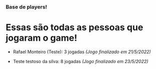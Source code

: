 ### Base de players!
# Essas são todas as pessoas que jogaram o game!

- Rafael Monteiro (Teste): 3 jogadas *(Jogo finalizado em 21/5/2022)*

- Teste testoso da silva: 8 jogadas *(Jogo finalizado em 23/5/2022)*
